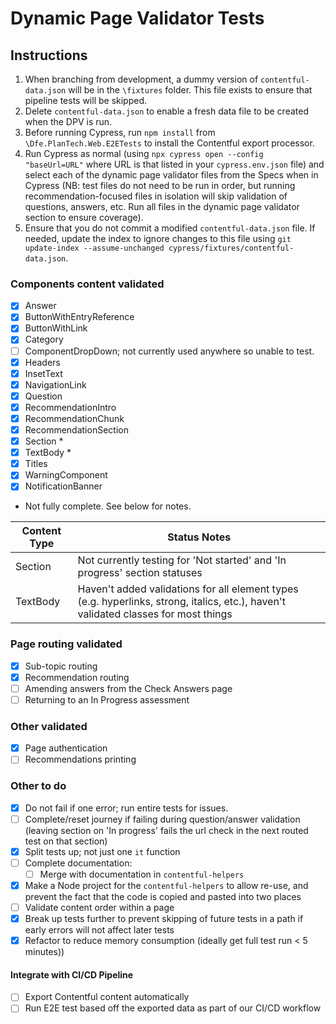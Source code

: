 # Dynamic Page Validator Tests

## Instructions

1. When branching from development, a dummy version of `contentful-data.json` will be in the `\fixtures` folder. This file exists to ensure that pipeline tests will be skipped.
2. Delete `contentful-data.json` to enable a fresh data file to be created when the DPV is run.
3. Before running Cypress, run `npm install` from `\Dfe.PlanTech.Web.E2ETests` to install the Contentful export processor.
4. Run Cypress as normal (using `npx cypress open --config "baseUrl=URL"` where URL is that listed in your `cypress.env.json` file) and select each of the dynamic page validator files from the Specs when in Cypress (NB: test files do not need to be run in order, but running recommendation-focused files in isolation will skip validation of questions, answers, etc. Run all files in the dynamic page validator section to ensure coverage).
5. Ensure that you do not commit a modified `contentful-data.json` file. If needed, update the index to ignore changes to this file using `git update-index --assume-unchanged cypress/fixtures/contentful-data.json`.

### Components content validated

- [x] Answer
- [x] ButtonWithEntryReference
- [x] ButtonWithLink
- [x] Category
- [ ] ComponentDropDown; not currently used anywhere so unable to test.
- [x] Headers
- [x] InsetText
- [x] NavigationLink
- [x] Question
- [x] RecommendationIntro
- [x] RecommendationChunk
- [x] RecommendationSection
- [x] Section *
- [x] TextBody *
- [x] Titles
- [x] WarningComponent
- [x] NotificationBanner

* Not fully complete. See below for notes.

| Content Type        | Status Notes                                                                                                                        |
| ------------------- | ----------------------------------------------------------------------------------------------------------------------------------- |
| Section             | Not currently testing for 'Not started' and 'In progress' section statuses                                                          |
| TextBody            | Haven't added validations for all element types (e.g. hyperlinks, strong, italics, etc.), haven't validated classes for most things |


### Page routing validated

- [x] Sub-topic routing
- [x] Recommendation routing
- [ ] Amending answers from the Check Answers page
- [ ] Returning to an In Progress assessment

### Other validated

- [x] Page authentication
- [ ] Recommendations printing

### Other to do

- [x] Do not fail if one error; run entire tests for issues.
- [ ] Complete/reset journey if failing during question/answer validation (leaving section on 'In progress' fails the url check in the next routed test on that section)
- [x] Split tests up; not just one `it` function
- [ ] Complete documentation:
   - [ ] Merge with documentation in `contentful-helpers`
- [x] Make a Node project for the `contentful-helpers` to allow re-use, and prevent the fact that the code is copied and pasted into two places
- [ ] Validate content order within a page
- [x] Break up tests further to prevent skipping of future tests in a path if early errors will not affect later tests
- [x] Refactor to reduce memory consumption (ideally get full test run < 5 minutes))

#### Integrate with CI/CD Pipeline

- [ ] Export Contentful content automatically
- [ ] Run E2E test based off the exported data as part of our CI/CD workflow
